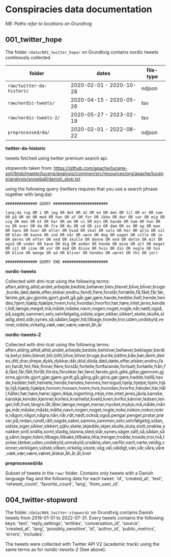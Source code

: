# Conspiracies data documentation

*NB: Paths refer to locations on Grundtvig*

## 001_twitter_hope
The folder ``/data/001_twitter_hope/`` on Grundtvig contains nordic tweets continously collected.

| folder | dates | file-type| 
| --- |  --- | --- | 
| ``raw/twitter-da-historic`` | 2020-02-01 - 2020-10-28 | ndjson
| ``raw/nordic-tweets/`` | 2020-04-15 - 2020-05-26 | tsv | 
| ``raw/nordic-tweets-2/`` | 2020-05-27 - 2023-02-19 | tsv | 
| ``preprocessed/da/`` | 2020-02-01 - 2022-08-22 | ndjson | 

**twitter-da-historic**

tweets fetched using twitter premium search api.

stopwords taken from: https://github.com/apache/lucene-solr/blob/master/lucene/analysis/common/src/resources/org/apache/lucene/analysis/snowball/danish_stop.txt

using the following query (twitters requires that you use a search phrase together with lang:da):

```
############## QUERY ######################## 

lang:da (og OR i OR jeg OR det OR at OR en OR den OR til OR er OR som OR på OR de OR med OR han OR af OR for OR ikke OR der OR var OR mig OR sig OR men OR et OR har OR om OR vi OR min OR havde OR ham OR hun OR nu OR over OR da OR fra OR du OR ud OR sin OR dem OR os OR op OR man OR hans OR hvor OR eller OR hvad OR skal OR selv OR her OR alle OR vil OR blev OR kunne OR ind OR når OR være OR dog OR noget OR ville OR jo OR deres OR efter OR ned OR skulle OR denne OR end OR dette OR mit OR også OR under OR have OR dig OR anden OR hende OR mine OR alt OR meget OR sit OR sine OR vor OR mod OR disse OR hvis OR din OR nogle OR hos OR blive OR mange OR ad OR bliver OR hendes OR været OR thi OR jer)

############## QUERY END ####################
```

**nordic-tweets**

Collected with dmi-tcat using the following terms:
aften,aldrig,altid,andet,arbejde,bedste,behøver,blev,blevet,blive,bliver,bruge,burde,død,døde,efter,elsker,endnu,fandt,flere,forstår,fortælle,få,fået,får,før,første,gik,giv,gjorde,gjort,godt,gå,går,gør,gøre,havde,hedder,helt,hende,hendes,hjem,hjælp,hjælpe,hvem,hvis,hvordan,hvorfor,hør,høre,intet,jeres,kender,lidt,længe,meget,må,måde,måske,navn,nogen,noget,nogle,når,nødt,også,på,sagde,sammen,selv,selvfølgelig,sidste,siger,sikker,sikkert,skete,skulle,stadig,sted,står,synes,så,sådan,tager,tid,tilbage,troede,tror,uden,undskyld,venner,vidste,virkelig,væk,vær,være,været,åh,år


**nordic-tweets-2**

Collected with dmi-tcat using the following terms:
aften,aldrig,alltid,altid,andet,arbejde,bedste,behöver,behøver,beklager,berätta,betyr,blev,blevet,blir,blitt,blive,bliver,bruge,burde,bättre,båe,bør,deim,deires,ditt,drar,drepe,dykk,dykkar,där,död,döda,død,døde,efter,elsker,endnu,faen,fandt,feil,fikk,finner,flere,forstår,fortelle,fortfarande,fortsatt,fortælle,från,få,fået,får,fått,förlåt,första,försöker,før,først,første,gick,gikk,gillar,gjennom,gjerne,gjorde,gjort,gjør,gjøre,godt,gå,gång,går,göra,gør,gøre,hadde,hallå,havde,hedder,helt,helvete,hende,hendes,hennes,herregud,hjelp,hjelpe,hjem,hjälp,hjå,hjælp,hjælpe,honom,hossen,hvem,hvis,hvordan,hvorfor,händer,här,håll,håller,hør,høre,hører,igjen,ikkje,ingenting,inkje,inte,intet,jeres,jävla,kanske,kanskje,kender,kjenner,korleis,kvarhelst,kveld,kven,kvifor,känner,ledsen,lenger,lidt,livet,längre,låt,låter,længe,meget,menar,mycket,mykje,må,måde,många,mår,måske,måste,måtte,navn,nogen,noget,nogle,noko,nokon,nokor,nokre,någon,något,några,nån,når,nåt,nødt,också,også,pengar,penger,pratar,prøver,på,redan,rundt,rätt,sagde,saker,samma,sammen,selv,selvfølgelig,sidan,sidste,siger,sikker,sikkert,själv,skete,skjedde,skjer,skulle,sluta,slutt,snakke,snakker,snill,snälla,somt,stadig,stanna,sted,står,synes,säger,sätt,så,sådan,såg,sånn,tager,tiden,tilbage,tilbake,tillbaka,titta,trenger,trodde,troede,tror,två,tycker,tänker,uden,undskyld,unnskyld,ursäkta,uten,varför,varit,varte,veldig,venner,verkligen,vidste,vilken,virkelig,visste,väg,väl,väldigt,vän,vår,våra,våre,væk,vær,være,været,älskar,åh,år,åt,över

**preprocessed/da**

Subset of tweets in the ``raw/`` folder. Contains only tweets with a Danish language flag and the following data for each tweet: 'id', 'created_at', 'text', 'retweet_count', 'favorite_count', 'lang', 'from_user_id'.


## 004_twitter-stopword
The folder ``/data/004_twitter-stopword/`` on Grundtvig contains Danish tweets from 2019-01-01 to 2022-07-31. Every tweets contains the following keys: 'text', 'reply_settings', 'entities', 'conversation_id', 'source', 'created_at', 'lang', 'possibly_sensitive', 'id', 'author_id', 'public_metrics', 'errors', 'includes'.

The tweets were collected with Twitter API V2 (academic track) using the same terms as for *nordic-tweets-2* (See above).